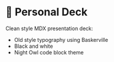 # 🐧 Personal Deck

Clean style MDX presentation deck:

- Old style typography using Baskerville
- Black and white
- Night Owl code block theme
